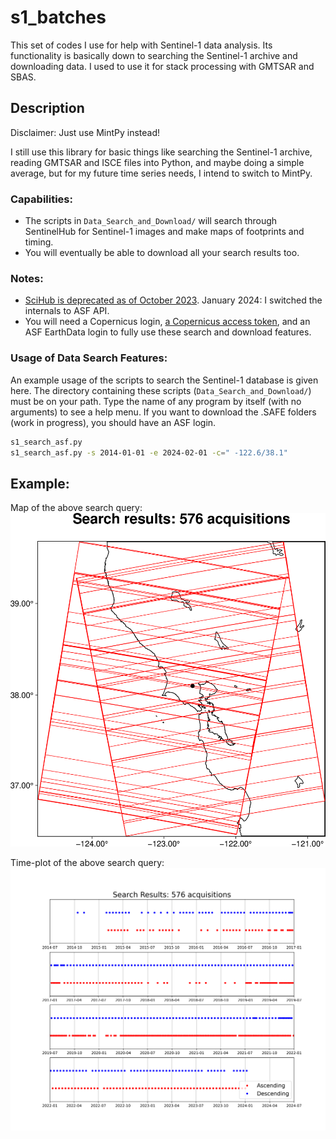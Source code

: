 # s1_batches

This set of codes I use for help with Sentinel-1 data analysis. Its functionality is basically down to searching the Sentinel-1 archive and downloading data.  I used to use it for stack processing with GMTSAR and SBAS. 

## Description

Disclaimer: Just use MintPy instead!  

I still use this library for basic things like searching the Sentinel-1 archive, reading GMTSAR and ISCE files into Python, and maybe doing a simple average, but for my future time series needs, I intend to switch to MintPy.

### Capabilities: 
* The scripts in ```Data_Search_and_Download/``` will search through SentinelHub for Sentinel-1 images and make maps of footprints and timing. 
* You will eventually be able to download all your search results too.

### Notes:
* [SciHub is deprecated as of October 2023](https://dataspace.copernicus.eu/news/2023-9-28-accessing-sentinel-mission-data-new-copernicus-data-space-ecosystem-apis).  January 2024: I switched the internals to ASF API.  
* You will need a Copernicus login, [a Copernicus access token](https://documentation.dataspace.copernicus.eu/APIs/SentinelHub/Overview/Authentication.html), and an ASF EarthData login to fully use these search and download features. 

### Usage of Data Search Features: 
An example usage of the scripts to search the Sentinel-1 database is given here. The directory containing these scripts (```Data_Search_and_Download/```) must be on your path. Type the name of any program by itself (with no arguments) to see a help menu.  If you want to download the .SAFE folders (work in progress), you should have an ASF login. 
```bash
s1_search_asf.py
s1_search_asf.py -s 2014-01-01 -e 2024-02-01 -c=" -122.6/38.1" 
```

## Example: 

Map of the above search query:
![Footprint](https://github.com/kmaterna/s1_batches/blob/master/examples/footprints.png)

Time-plot of the above search query:
![Timing](https://github.com/kmaterna/s1_batches/blob/master/examples/timing.png)

